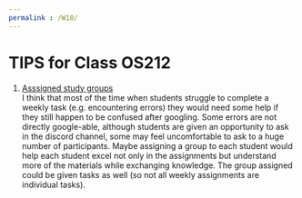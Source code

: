```yaml
---
permalink : /W10/
---
```




# TIPS for Class OS212

1. [Asssigned study groups](https://en.wikipedia.org/wiki/Study_group)<br>
I think that most of the time when students struggle to complete a weekly task (e.g. encountering errors) they would need some help if they still happen to be confused after googling. Some errors are not directly google-able, although students are given an opportunity to ask in the discord channel, some may feel uncomfortable to ask to a huge number of participants. Maybe assigning a group to each student would help each student excel not only in the assignments but understand more of the materials while exchanging knowledge. The group assigned could be given tasks as well (so not all weekly assignments are individual tasks).
